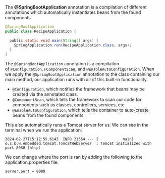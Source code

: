 
The **@SpringBootApplication** annotation is a compilation of different annotations which automatically instantiates beans from the found components.

``` java
@SpringBootApplication  
public class RecipeApplication {  
  
  public static void main(String[] args) {  
    SpringApplication.run(RecipeApplication.class, args);  
  }  
}
```


The `@SpringBootApplication` annotation is a compilation of `@Configuration`, `@ComponentScan`, and `@EnableAutoConfiguration`. When we apply the `@SpringBootApplication` annotation to the class containing our main method, our application runs with all of this built-in functionality.

- `@Configuration`, which notifies the framework that beans may be created via the annotated class.
- `@ComponentScan`, which tells the framework to scan our code for components such as classes, controllers, services, etc.
- `@EnableAutoConfiguration`, which tells the container to auto-create beans from the found components.

This also automatically runs a Tomcat server for us. We can see in the terminal when we run the application:

``` shell
2024-02-27T15:12:59.614Z  INFO 21364 --- [           main] o.s.b.w.embedded.tomcat.TomcatWebServer  : Tomcat initialized with port 8080 (http)

```

We can change where the port is ran by adding the following to the application.properties file:
``` properties
server.port = 8089
```

